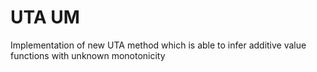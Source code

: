 # UTA UM
Implementation of new UTA method which is able to infer additive value functions with unknown monotonicity
